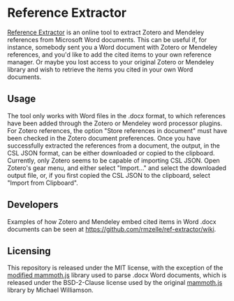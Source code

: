 # Reference Extractor

[Reference Extractor](http://rintze.zelle.me/ref-extractor/) is an online tool to extract Zotero and Mendeley references from Microsoft Word documents.
This can be useful if, for instance, somebody sent you a Word document with Zotero or Mendeley references, and you'd like to add the cited items to your own reference manager.
Or maybe you lost access to your original Zotero or Mendeley library and wish to retrieve the items you cited in your own Word documents.

## Usage

The tool only works with Word files in the .docx format, to which references have been added through the Zotero or Mendeley word processor plugins.
For Zotero references, the option "Store references in document" must have been checked in the Zotero document preferences.
Once you have successfully extracted the references from a document, the output, in the CSL JSON format, can be either downloaded or copied to the clipboard.
Currently, only Zotero seems to be capable of importing CSL JSON.
Open Zotero's gear menu, and either select "Import..." and select the downloaded output file, or, if you first copied the CSL JSON to the clipboard, select "Import from Clipboard".

## Developers

Examples of how Zotero and Mendeley embed cited items in Word .docx documents can be seen at <https://github.com/rmzelle/ref-extractor/wiki>.

## Licensing

This repository is released under the MIT license, with the exception of the [modified mammoth.js](https://github.com/rmzelle/mammoth.js) library used to parse .docx Word documents, which is released under the BSD-2-Clause license used by the original [mammoth.js](https://github.com/mwilliamson/mammoth.js) library by Michael Williamson.